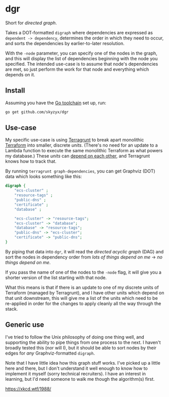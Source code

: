# dgr

Short for _directed graph_.

Takes a DOT-formatted `digraph` where dependencies are expressed as `dependent -> dependency`, determines the order in which they need to occur, and sorts the dependencies by earlier-to-later resolution.

With the `-node` parameter, you can specify one of the nodes in the graph, and this will display the list of dependencies beginning with the node you specified. The intended use-case is to assume that node's dependencies are met, so just perform the work for that node and everything which depends on it.

## Install

Assuming you have the [Go toolchain](https://golang.org/doc/install) set up, run:

```bash
go get github.com/skyzyx/dgr
```

## Use-case

My specific use-case is using [Terragrunt] to break apart monolithic [Terraform] into smaller, discrete _units_. (There's no need for an update to a Lambda function to execute the same monolithic Terraform as what powers my database.) These _units_ can [depend on each other](https://terragrunt.gruntwork.io/docs/features/keep-your-terraform-code-dry/), and Terragrunt knows how to track that.

By running `terragrunt graph-dependencies`, you can get Graphviz (DOT) data which looks something like this:

```dot
digraph {
	"ecs-cluster" ;
	"resource-tags" ;
	"public-dns" ;
	"certificate" ;
	"database" ;

	"ecs-cluster" -> "resource-tags";
	"ecs-cluster" -> "database";
	"database" -> "resource-tags";
	"public-dns" -> "ecs-cluster";
	"certificate" -> "public-dns";
}
```

By piping that data into `dgr`, it will read the _directed acyclic graph_ (DAG) and sort the nodes in dependency order from _lots of things depend on me_ → _no things depend on me_.

If you pass the name of one of the nodes to the `-node` flag, it will give you a shorter version of the list starting with that node.

What this means is that if there is an update to one of my discrete units of Terraform (managed by Terragrunt), and I have other units which depend on that unit downstream, this will give me a list of the units which need to be re-applied in order for the changes to apply cleanly all the way through the stack.

## Generic use

I've tried to follow the Unix philosophy of doing one thing well, and supporting the ability to pipe things from one process to the next. I haven't broadly tested this (nor will I), but it should be able to sort nodes by their edges for _any_ Graphviz-formatted `digraph`.

Note that I have little idea how this graph stuff works. I've picked up a little here and there, but I don't understand it well enough to know how to implement it myself (sorry technical recruiters). I have an interest in learning, but I'd need someone to walk me though the algorithm(s) first.

<https://xkcd.wtf/1988/>

  [Terragrunt]: https://terragrunt.gruntwork.io
  [Terraform]: https://terraform.io
